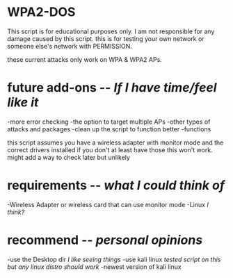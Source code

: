 # WPA2-DOS
This script is for educational purposes only.
I am not responsible for any damage caused by this script.
this is for testing your own network or someone else's network with PERMISSION.

these current attacks only work on WPA & WPA2 APs.




# future add-ons -- *If I have time/feel like it*
-more error checking
-the option to target multiple APs
-other types of attacks and packages
-clean up the script to function better 
-functions

this script assumes you have a wireless adapter with monitor mode and the correct drivers installed
if you don't at least have those this won't work.
might add a way to check later but unlikely

# requirements -- *what I could think of*
-Wireless Adapter or wireless card that can use monitor mode
-Linux *I think?*



# recommend -- *personal opinions* 
-use the Desktop dir *I like seeing things*
-use kali linux *tested script on this but any linux distro should work*
-newest version of kali linux 
